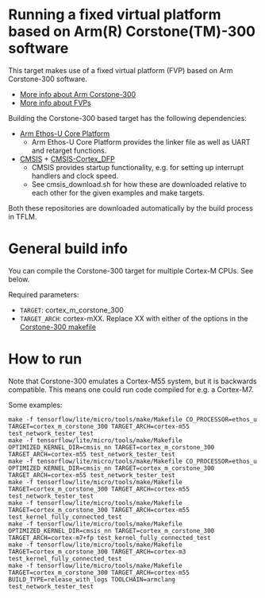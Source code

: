  <!-- mdformat off(b/169948621#comment2) -->

# Running a fixed virtual platform based on Arm(R) Corstone(TM)-300 software

This target makes use of a fixed virtual platform (FVP) based on Arm
Corstone-300 software.
- [More info about Arm Corstone-300](
https://developer.arm.com/ip-products/subsystem/corstone/corstone-300)
- [More info about FVPs](https://developer.arm.com/tools-and-software/simulation-models/fixed-virtual-platforms)

Building the Corstone-300 based target has the following dependencies:

-   [Arm Ethos-U Core Platform](https://review.mlplatform.org/admin/repos/ml/ethos-u/ethos-u-core-platform)
    -   Arm Ethos-U Core Platform provides the linker file as well as UART and retarget functions.
-   [CMSIS](https://github.com/ARM-software/CMSIS_6) + [CMSIS-Cortex_DFP](https://github.com/ARM-software/Cortex_DFP)
    -   CMSIS provides startup functionality, e.g. for setting up interrupt handlers and clock speed.
    -   See cmsis_download.sh for how these are downloaded relative to each other for the given examples and make targets.

Both these repositories are downloaded automatically by the build process in
TFLM.

# General build info

You can compile the Corstone-300 target for multiple Cortex-M CPUs. See below.

Required parameters:

-   ```TARGET```: cortex_m_corstone_300
-   ```TARGET_ARCH```: cortex-mXX. Replace XX with either of the options in the [Corstone-300 makefile](https://github.com/tensorflow/tflite-micro/tree/main/tensorflow/lite/micro/tools/make/targets/cortex_m_corstone_300_makefile.inc)

# How to run

Note that Corstone-300 emulates a Cortex-M55 system, but it is backwards
compatible. This means one could run code compiled for e.g. a Cortex-M7.

Some examples:

```
make -f tensorflow/lite/micro/tools/make/Makefile CO_PROCESSOR=ethos_u TARGET=cortex_m_corstone_300 TARGET_ARCH=cortex-m55 test_network_tester_test
make -f tensorflow/lite/micro/tools/make/Makefile OPTIMIZED_KERNEL_DIR=cmsis_nn TARGET=cortex_m_corstone_300 TARGET_ARCH=cortex-m55 test_network_tester_test
make -f tensorflow/lite/micro/tools/make/Makefile CO_PROCESSOR=ethos_u OPTIMIZED_KERNEL_DIR=cmsis_nn TARGET=cortex_m_corstone_300 TARGET_ARCH=cortex-m55 test_network_tester_test
make -f tensorflow/lite/micro/tools/make/Makefile TARGET=cortex_m_corstone_300 TARGET_ARCH=cortex-m55 test_network_tester_test
make -f tensorflow/lite/micro/tools/make/Makefile TARGET=cortex_m_corstone_300 TARGET_ARCH=cortex-m55 test_kernel_fully_connected_test
make -f tensorflow/lite/micro/tools/make/Makefile OPTIMIZED_KERNEL_DIR=cmsis_nn TARGET=cortex_m_corstone_300 TARGET_ARCH=cortex-m7+fp test_kernel_fully_connected_test
make -f tensorflow/lite/micro/tools/make/Makefile TARGET=cortex_m_corstone_300 TARGET_ARCH=cortex-m3 test_kernel_fully_connected_test
make -f tensorflow/lite/micro/tools/make/Makefile TARGET=cortex_m_corstone_300 TARGET_ARCH=cortex-m55 BUILD_TYPE=release_with_logs TOOLCHAIN=armclang test_network_tester_test
```
